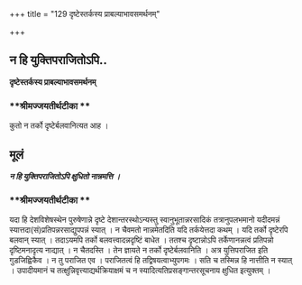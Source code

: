 +++
title = "129 दृष्टेस्तर्कस्य प्राबल्याभावसमर्थनम्"

+++


## न हि युक्तिपराजितोऽपि..

**दृष्टेस्तर्कस्य प्राबल्याभावसमर्थनम्**

### **श्रीमज्जयतीर्थटीका **

कुतो न तर्को दृष्टेर्बलवानित्यत आह ।

## **मूलं**

***न हि युक्तिपराजितोऽपि क्षुधितो नान्नमत्ति ।***

### **श्रीमज्जयतीर्थटीका **

यदा हि देशविशेषस्थेन पुरुषेणान्ने दृष्टे देशान्तरस्थोऽन्यस्तु स्वानुभूतान्नरसादिकं तत्रानुपलभमानो यदीदमन्नं स्यात्तदा(सं)प्रतिपन्नरसाद्युपपन्नं स्यात् । न चैवमतो नान्नमेतदिति यदि तर्कयेत्तदा कथम् । यदि तर्को दृष्टेरपि बलवान् स्यात् । तदाऽयमपि तर्को बलवत्त्वादन्नदृष्टिं बाधेत । ततश्च दृष्टान्नोऽपि तर्केणानन्नत्वं प्रतिपन्नो दृष्टिमनादृत्य नाद्यात् । न चैतदस्ति । तेन ज्ञायते न तर्को दृष्टेर्बलवानिति । अत्र युत्तिपराजित इति गुडजिह्विकैव । न तु पराजित एव । पराजितत्वं हि तद्विषयत्वाभ्युपगमः । सति च तस्मिन्न हि नात्तीति न स्यात् । उपादीयमानं च तत्क्षुन्निवृत्त्याद्यर्थक्रियाक्षमं च न स्यादित्यतिप्रसङ्गान्तरसूचनाय क्षुधित इत्युक्तम् ।

